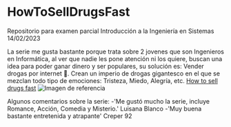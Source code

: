 # HowToSellDrugsFast
Repositorio para examen parcial Introducción a la Ingeniería en Sistemas 14/02/2023

La serie me gusta bastante porque trata sobre 2 jovenes que son Ingenieros en Informática, al ver que nadie les pone atención ni los quiere, buscan una idea para 
poder ganar dinero y ser populares, su solución es: Vender drogas por internet 💊. Crean un imperio de drogas gigantesco en el que se mezclan todo tipo de emociones: 
Tristeza, Miedo, Alegría, etc. [How to sell drugs fast](https://www.netflix.com/gt/title/80218448) ![Imagen de referencia](https://occ-0-3647-38.1.nflxso.net/dnm/api/v6/E8vDc_W8CLv7-yMQu8KMEC7Rrr8/AAAABUt02QLcAUcjxkGgV5CawPRob7Z-LEIwRqcLBBW-YEkKZH0n3EpGGqwd_y8yf2fznKmCgSW7ycBOSqt61HhcmoZAtNFvt2Ghzp0F.jpg?r=8aa)

Algunos comentarios sobre la serie:
    -'Me gustó mucho la serie, incluye Romance, Acción, Comedia y Misterio.' Luisana Blanco
        -'Muy buena bastante entretenida y atrapante' Creper 92